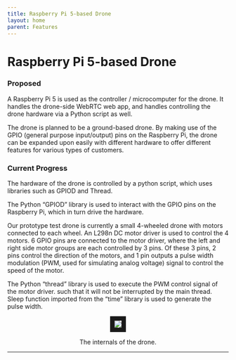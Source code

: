 ```yaml
---
title: Raspberry Pi 5-based Drone
layout: home
parent: Features
---
```

# Raspberry Pi 5-based Drone

### Proposed

A Raspberry Pi 5 is used as the controller / microcomputer for the drone. It handles the drone-side WebRTC web app, and handles controlling the drone hardware via a Python script as well.  
  
The drone is planned to be a ground-based drone. By making use of the GPIO (general purpose input/output) pins on the Raspberry Pi, the drone can be expanded upon easily with different hardware to offer different features for various types of customers.  
  

### Current Progress

The hardware of the drone is controlled by a python script, which uses libraries such as GPIOD and Thread.  
  
The Python “GPIOD” library is used to interact with the GPIO pins on the Raspberry Pi, which in turn drive the hardware.  
  
Our prototype test drone is currently a small 4-wheeled drone with motors connected to each wheel. An L298n DC motor driver is used to control the 4 motors. 6 GPIO pins are connected to the motor driver, where the left and right side motor groups are each controlled by 3 pins. Of these 3 pins, 2 pins control the direction of the motors, and 1 pin outputs a pulse width modulation (PWM, used for simulating analog voltage) signal to control the speed of the motor.  
  
The Python “thread” library is used to execute the PWM control signal of the motor driver. such that it will not be interrupted by the main thread. Sleep function imported from the “time” library is used to generate the pulse width.  
  


<p align="center">
<img src="https://github.com/LeeZeHao/Kiki_Delivery_Docs/assets/46279960/37eb21e6-a3af-4b16-9814-b409a7df038b" border="10"/>  
</p>
<p align="center">
The internals of the drone.
</p>


----

[Just the Docs]: https://just-the-docs.github.io/just-the-docs/
[GitHub Pages]: https://docs.github.com/en/pages
[README]: https://github.com/just-the-docs/just-the-docs-template/blob/main/README.md
[Jekyll]: https://jekyllrb.com
[GitHub Pages / Actions workflow]: https://github.blog/changelog/2022-07-27-github-pages-custom-github-actions-workflows-beta/
[use this template]: https://github.com/just-the-docs/just-the-docs-template/generate
